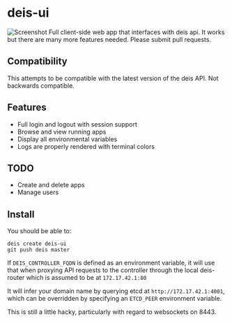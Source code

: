 # deis-ui
![Screenshot](/screenshot.png?raw=true "Screenshot")
Full client-side web app that interfaces with deis api. It works but there are many more features needed. Please submit pull requests.

## Compatibility
This attempts to be compatible with the latest version of the deis API. Not backwards compatible.

## Features
- Full login and logout with session support
- Browse and view running apps
- Display all environmental variables 
- Logs are properly rendered with terminal colors

## TODO
- Create and delete apps
- Manage users

## Install

You should be able to:

    deis create deis-ui
    git push deis master

If `DEIS_CONTROLLER_FQDN` is defined as an environment variable, it will use that when proxying API requests to the controller through the local deis-router which is assumed to be at `172.17.42.1:80`

It will infer your domain name by querying etcd at `http://172.17.42.1:4001`, which can be overridden by specifying an `ETCD_PEER` environment variable.

This is still a little hacky, particularly with regard to websockets on 8443.

